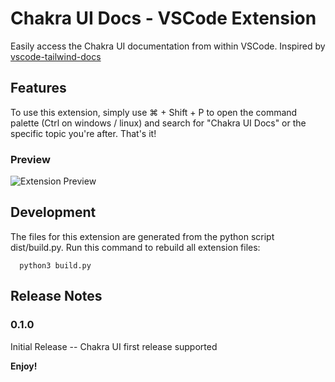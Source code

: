 # Chakra UI Docs - VSCode Extension

Easily access the Chakra UI documentation from within VSCode. Inspired by [vscode-tailwind-docs](https://github.com/austenc/vscode-tailwind-docs)

## Features

To use this extension, simply use ⌘ + Shift + P to open the command palette (Ctrl on windows / linux) and search for "Chakra UI Docs" or the specific topic you're after. That's it!

### Preview
![Extension Preview](./images/preview.gif)

## Development

The files for this extension are generated from the python script dist/build.py. Run this command to rebuild all extension files:
```
  python3 build.py
```

## Release Notes

### 0.1.0

Initial Release -- Chakra UI first release supported

**Enjoy!**
